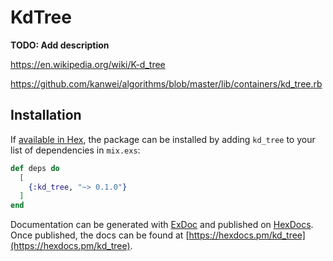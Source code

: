 # KdTree

**TODO: Add description**

https://en.wikipedia.org/wiki/K-d_tree

https://github.com/kanwei/algorithms/blob/master/lib/containers/kd_tree.rb

## Installation

If [available in Hex](https://hex.pm/docs/publish), the package can be installed
by adding `kd_tree` to your list of dependencies in `mix.exs`:

```elixir
def deps do
  [
    {:kd_tree, "~> 0.1.0"}
  ]
end
```

Documentation can be generated with [ExDoc](https://github.com/elixir-lang/ex_doc)
and published on [HexDocs](https://hexdocs.pm). Once published, the docs can
be found at [https://hexdocs.pm/kd_tree](https://hexdocs.pm/kd_tree).

